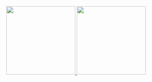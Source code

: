 <div align="center">
  <a href="https://github.com/joaoleaogf">
  <img height="180em" src="https://github-readme-stats.vercel.app/api?username=joaoleaogf&show_icons=true&theme=dark&include_all_commits=true&count_private=true"/>
  <img height="180em" src="https://github-readme-stats.vercel.app/api/top-langs/?username=joaoleaogf&layout=compact&theme=dark&langs_count=8"/>
</div>

